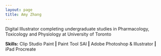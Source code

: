 ```yaml
---
layout: page
title: Amy Zhang
---
```


Digital Illustrator completing undergraduate studies in Pharmacology, Toxicology and Physiology at University of Toronto

<b>Skills:</b> Clip Studio Paint <b>|</b> Paint Tool SAI <b>|</b> Adobe Photoshop & Illustrator <b>|</b> iPad Procreate
